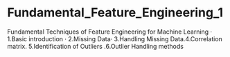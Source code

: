 # Fundamental_Feature_Engineering_1
Fundamental Techniques of Feature Engineering for Machine Learning · 1.Basic introduction · 2.Missing Data· 3.Handling Missing Data.4.Correlation matrix. 5.Identification of Outliers  .6.Outlier Handling methods
